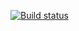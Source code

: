 [![Build status](https://ci.appveyor.com/api/projects/status/owrfag81ky5omvos?svg=true)](https://ci.appveyor.com/project/tereza-koln/test-api)


